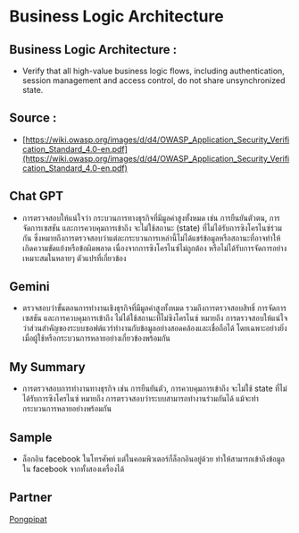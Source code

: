 # Business Logic Architecture 
## Business Logic Architecture : 
- Verify that all high-value business logic flows, including authentication, session management and access control, do not share unsynchronized state.  
## Source : 
- [https://wiki.owasp.org/images/d/d4/OWASP_Application_Security_Verification_Standard_4.0-en.pdf](https://wiki.owasp.org/images/d/d4/OWASP_Application_Security_Verification_Standard_4.0-en.pdf)
## Chat GPT
- การตรวจสอบให้แน่ใจว่า กระบวนการทางธุรกิจที่มีมูลค่าสูงทั้งหมด เช่น การยืนยันตัวตน, การจัดการเซสชัน และการควบคุมการเข้าถึง จะไม่ใช้สถานะ (state) ที่ไม่ได้รับการซิงโครไนซ์ร่วมกัน ซึ่งหมายถึงการตรวจสอบว่าแต่ละกระบวนการเหล่านี้ไม่ได้แชร์ข้อมูลหรือสถานะที่อาจทำให้เกิดความขัดแย้งหรือข้อผิดพลาด เนื่องจากการซิงโครไนซ์ไม่ถูกต้อง หรือไม่ได้รับการจัดการอย่างเหมาะสมในหลายๆ ตัวแปรที่เกี่ยวข้อง
## Gemini
- ตรวจสอบว่าขั้นตอนการทำงานเชิงธุรกิจที่มีมูลค่าสูงทั้งหมด รวมถึงการตรวจสอบสิทธิ์ การจัดการเซสชัน และการควบคุมการเข้าถึง ไม่ได้ใช้สถานะที่ไม่ซิงโครไนซ์ หมายถึง การตรวจสอบให้แน่ใจว่าส่วนสำคัญของระบบซอฟต์แวร์ทำงานกับข้อมูลอย่างสอดคล้องและเชื่อถือได้ โดยเฉพาะอย่างยิ่งเมื่อผู้ใช้หรือกระบวนการหลายอย่างเกี่ยวข้องพร้อมกัน
## My Summary
- การตรวจสอบการทำงานทางธุรกิจ เช่น การยืนยันตัว, การควบคุมการเข้าถึง จะไม่ใช้ state ที่ไม่ได้รับการซิงโครไนซ์ หมายถึง การตรวจสอบว่าระบบสามารถทำงานร่วมกันได้ แม้จะทำกระบวนการหลายอย่างพร้อมกัน
## Sample
- ล็อกอิน facebook ในโทรศัพท์ แต่ในคอมพิวเตอร์ก็ล็อกอินอยู่ด้วย ทำให้สามารถเข้าถึงข้อมูลใน facebook จากทั้งสองเครื่องได้

## Partner
[Pongpipat](https://6530200711.github.io/security-requirements)
